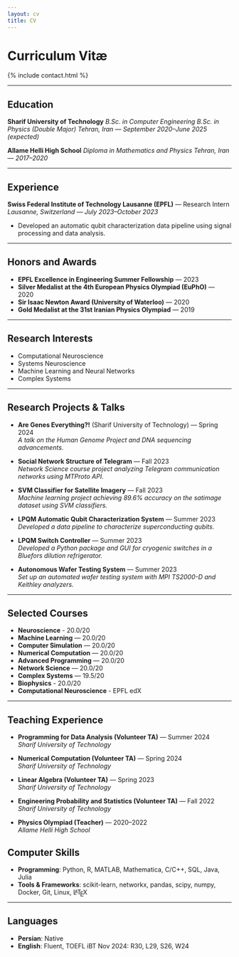 ```yaml
---
layout: cv
title: CV
---
```


<style>
/* Format the LaTeX symbol correctly (a higher up, e lower) */
.latex span:nth-child(1) {
  text-transform: uppercase;
  font-size: 0.75em;
  vertical-align: 0.28em;
  margin-left: -0.48em;
  margin-right: -0.15em;
  line-height: 1ex;
}

.latex span:nth-child(2) {
  text-transform: uppercase;
  vertical-align: -0.5ex;
  margin-left: -0.1667em;
  margin-right: -0.125em;
  line-height: 1ex;
}
</style>


# Curriculum Vitæ

{% include contact.html %}

---

## Education

**Sharif University of Technology**
*B.Sc. in Computer Engineering*
*B.Sc. in Physics (Double Major)*
*Tehran, Iran — September 2020–June 2025 (expected)*

**Allame Helli High School**
*Diploma in Mathematics and Physics*
*Tehran, Iran — 2017–2020*

---

## Experience

**Swiss Federal Institute of Technology Lausanne (EPFL)** — Research Intern  
*Lausanne, Switzerland — July 2023–October 2023*  
- Developed an automatic qubit characterization data pipeline using signal processing and data analysis.

---

## Honors and Awards

- **EPFL Excellence in Engineering Summer Fellowship** — 2023
- **Silver Medalist at the 4th European Physics Olympiad (EuPhO)** — 2020  
- **Sir Isaac Newton Award (University of Waterloo)** — 2020
- **Gold Medalist at the 31st Iranian Physics Olympiad** — 2019  

---

## Research Interests

- Computational Neuroscience
- Systems Neuroscience
- Machine Learning and Neural Networks
- Complex Systems

---

## Research Projects & Talks

- **Are Genes Everything?!** (Sharif University of Technology) — Spring 2024  
  *A talk on the Human Genome Project and DNA sequencing advancements.*

- **Social Network Structure of Telegram** — Fall 2023  
  *Network Science course project analyzing Telegram communication networks using MTProto API.*

- **SVM Classifier for Satellite Imagery** — Fall 2023  
  *Machine learning project achieving 89.6% accuracy on the satimage dataset using SVM classifiers.*

- **LPQM Automatic Qubit Characterization System** — Summer 2023  
  *Developed a data pipeline to characterize superconducting qubits.*

- **LPQM Switch Controller** — Summer 2023  
  *Developed a Python package and GUI for cryogenic switches in a Bluefors dilution refrigerator.*

- **Autonomous Wafer Testing System** — Summer 2023  
  *Set up an automated wafer testing system with MPI TS2000-D and Keithley analyzers.*

---

## Selected Courses

- **Neuroscience** - 20.0/20
- **Machine Learning** — 20.0/20
- **Computer Simulation** — 20.0/20
- **Numerical Computation** — 20.0/20
- **Advanced Programming** — 20.0/20
- **Network Science** — 20.0/20
- **Complex Systems** — 19.5/20
- **Biophysics** - 20.0/20
- **Computational Neuroscience** - EPFL edX

---

## Teaching Experience

- **Programming for Data Analysis (Volunteer TA)** — Summer 2024  
  *Sharif University of Technology*

- **Numerical Computation (Volunteer TA)** — Spring 2024  
  *Sharif University of Technology*

- **Linear Algebra (Volunteer TA)** — Spring 2023  
  *Sharif University of Technology*

- **Engineering Probability and Statistics (Volunteer TA)** — Fall 2022  
  *Sharif University of Technology*

- **Physics Olympiad (Teacher)** — 2020–2022  
  *Allame Helli High School*


## Computer Skills

- **Programming**: Python, R, MATLAB, Mathematica, C/C++, SQL, Java, Julia
- **Tools & Frameworks**: scikit-learn, networkx, pandas, scipy, numpy, Docker, Git, Linux, <span class="latex">L<span>a</span>T<span>e</span>X</span>

---

## Languages

- **Persian**: Native  
- **English**: Fluent, TOEFL iBT Nov 2024: R30, L29, S26, W24
